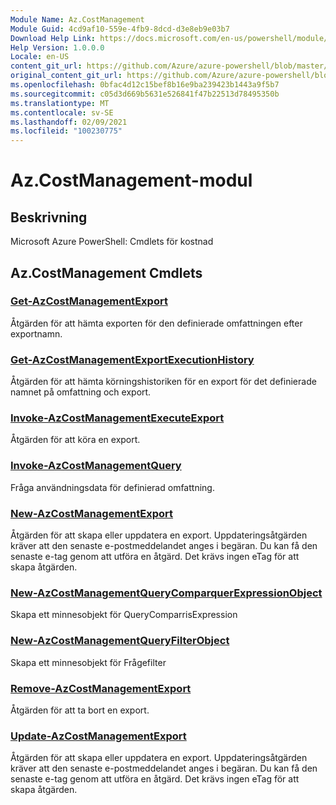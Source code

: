 ```yaml
---
Module Name: Az.CostManagement
Module Guid: 4cd9af10-559e-4fb9-8dcd-d3e8eb9e03b7
Download Help Link: https://docs.microsoft.com/en-us/powershell/module/az.costmanagement
Help Version: 1.0.0.0
Locale: en-US
content_git_url: https://github.com/Azure/azure-powershell/blob/master/src/CostManagement/help/Az.CostManagement.md
original_content_git_url: https://github.com/Azure/azure-powershell/blob/master/src/CostManagement/help/Az.CostManagement.md
ms.openlocfilehash: 0bfac4d12c15bef8b16e9ba239423b1443a9f5b7
ms.sourcegitcommit: c05d3d669b5631e526841f47b22513d78495350b
ms.translationtype: MT
ms.contentlocale: sv-SE
ms.lasthandoff: 02/09/2021
ms.locfileid: "100230775"
---
```

# Az.CostManagement-modul
## Beskrivning
Microsoft Azure PowerShell: Cmdlets för kostnad

## Az.CostManagement Cmdlets
### [Get-AzCostManagementExport](Get-AzCostManagementExport.md)
Åtgärden för att hämta exporten för den definierade omfattningen efter exportnamn.

### [Get-AzCostManagementExportExecutionHistory](Get-AzCostManagementExportExecutionHistory.md)
Åtgärden för att hämta körningshistoriken för en export för det definierade namnet på omfattning och export.

### [Invoke-AzCostManagementExecuteExport](Invoke-AzCostManagementExecuteExport.md)
Åtgärden för att köra en export.

### [Invoke-AzCostManagementQuery](Invoke-AzCostManagementQuery.md)
Fråga användningsdata för definierad omfattning.

### [New-AzCostManagementExport](New-AzCostManagementExport.md)
Åtgärden för att skapa eller uppdatera en export.
Uppdateringsåtgärden kräver att den senaste e-postmeddelandet anges i begäran.
Du kan få den senaste e-tag genom att utföra en åtgärd.
Det krävs ingen eTag för att skapa åtgärden.

### [New-AzCostManagementQueryComparquerExpressionObject](New-AzCostManagementQueryComparisonExpressionObject.md)
Skapa ett minnesobjekt för QueryComparrisExpression

### [New-AzCostManagementQueryFilterObject](New-AzCostManagementQueryFilterObject.md)
Skapa ett minnesobjekt för Frågefilter

### [Remove-AzCostManagementExport](Remove-AzCostManagementExport.md)
Åtgärden för att ta bort en export.

### [Update-AzCostManagementExport](Update-AzCostManagementExport.md)
Åtgärden för att skapa eller uppdatera en export.
Uppdateringsåtgärden kräver att den senaste e-postmeddelandet anges i begäran.
Du kan få den senaste e-tag genom att utföra en åtgärd.
Det krävs ingen eTag för att skapa åtgärden.


